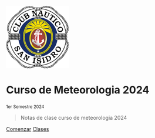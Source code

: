 ![logo](images/CNSI.png)

# Curso de Meteorologia 2024

<small>1er Semestre 2024</small>
 
> Notas de clase curso de meteorologia 2024



[Comenzar](#inicio)
[Clases](clases/README.md) 

<!-- background image ![](_media/bg.jpeg) -->


